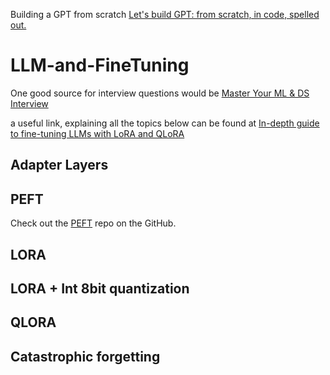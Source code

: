 Building a GPT from scratch
[Let's build GPT: from scratch, in code, spelled out.](https://www.youtube.com/watch?v=kCc8FmEb1nY)

# LLM-and-FineTuning
 One good source for interview questions would be [Master Your ML & DS Interview](https://www.mlstack.cafe/blog/large-language-models-llms-interview-questions)

a useful link, explaining all the topics below can be found at [In-depth guide to fine-tuning LLMs with LoRA and QLoRA](https://www.mercity.ai/blog-post/guide-to-fine-tuning-llms-with-lora-and-qlora#:~:text=QLoRA%20and%20LoRA%20both%20are,of%20a%20standalone%20finetuning%20technique.)
## Adapter Layers
## PEFT
Check out the [PEFT](https://github.com/huggingface/peft) repo on the GitHub.
## LORA
## LORA + Int 8bit quantization
## QLORA
## Catastrophic forgetting
